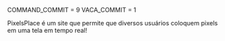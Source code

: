 COMMAND_COMMIT = 9
VACA_COMMIT = 1

PixelsPlace é um site que permite que diversos usuários coloquem pixels em uma tela em tempo real! 
